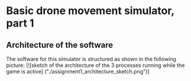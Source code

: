 # Basic drone movement simulator, part 1

## Architecture of the software
The software for this simulator is structured as shown in the following picture:
[![sketch of the architecture of the 3 processes running while the game is active] ("./assignment1_architecture_sketch.png")]

